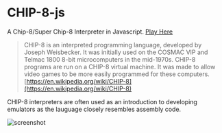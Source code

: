 # CHIP-8-js
A Chip-8/Super Chip-8 Interpreter in Javascript.
[Play Here](https://sethpipho.github.io/Chip8.js/)

>CHIP-8 is an interpreted programming language, developed by Joseph Weisbecker. It was initially used on the COSMAC VIP and Telmac 1800 8-bit microcomputers in the mid-1970s. CHIP-8 programs are run on a CHIP-8 virtual machine. It was made to allow video games to be more easily programmed for these computers. [https://en.wikipedia.org/wiki/CHIP-8](https://en.wikipedia.org/wiki/CHIP-8)

CHIP-8 interpreters are often used as an introduction to developing emulators as the lauguage closely resembles assembly code. 

![screenshot](https://sethpipho.github.io/Chip8.js/static/screenshot.PNG)
